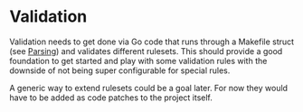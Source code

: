 # Validation

Validation needs to get done via Go code that runs through a Makefile struct
(see [Parsing][parsing]) and validates different rulesets. This should provide
a good foundation to get started and play with some validation rules with the
downside of not being super configurable for special rules.

A generic way to extend rulesets could be a goal later. For now they would
have to be added as code patches to the project itself.

[parsing]: https://github.com/checkmake/checkmake/blob/main/docs/parsing.md
